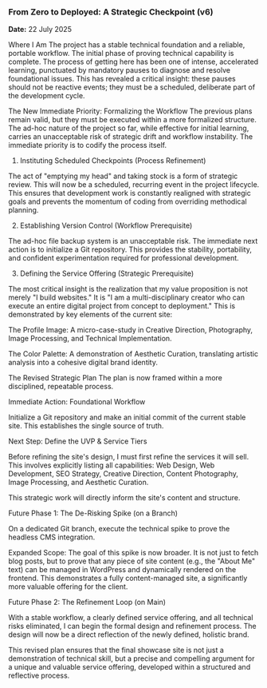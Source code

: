 ### From Zero to Deployed: A Strategic Checkpoint (v6)
**Date:** 22 July 2025

Where I Am
The project has a stable technical foundation and a reliable, portable workflow. The initial phase of proving technical capability is complete. The process of getting here has been one of intense, accelerated learning, punctuated by mandatory pauses to diagnose and resolve foundational issues. This has revealed a critical insight: these pauses should not be reactive events; they must be a scheduled, deliberate part of the development cycle.

The New Immediate Priority: Formalizing the Workflow
The previous plans remain valid, but they must be executed within a more formalized structure. The ad-hoc nature of the project so far, while effective for initial learning, carries an unacceptable risk of strategic drift and workflow instability. The immediate priority is to codify the process itself.

1. Instituting Scheduled Checkpoints (Process Refinement)

The act of "emptying my head" and taking stock is a form of strategic review. This will now be a scheduled, recurring event in the project lifecycle. This ensures that development work is constantly realigned with strategic goals and prevents the momentum of coding from overriding methodical planning.

2. Establishing Version Control (Workflow Prerequisite)

The ad-hoc file backup system is an unacceptable risk. The immediate next action is to initialize a Git repository. This provides the stability, portability, and confident experimentation required for professional development.

3. Defining the Service Offering (Strategic Prerequisite)

The most critical insight is the realization that my value proposition is not merely "I build websites." It is "I am a multi-disciplinary creator who can execute an entire digital project from concept to deployment." This is demonstrated by key elements of the current site:

The Profile Image: A micro-case-study in Creative Direction, Photography, Image Processing, and Technical Implementation.

The Color Palette: A demonstration of Aesthetic Curation, translating artistic analysis into a cohesive digital brand identity.

The Revised Strategic Plan
The plan is now framed within a more disciplined, repeatable process.

Immediate Action: Foundational Workflow

Initialize a Git repository and make an initial commit of the current stable site. This establishes the single source of truth.

Next Step: Define the UVP & Service Tiers

Before refining the site's design, I must first refine the services it will sell. This involves explicitly listing all capabilities: Web Design, Web Development, SEO Strategy, Creative Direction, Content Photography, Image Processing, and Aesthetic Curation.

This strategic work will directly inform the site's content and structure.

Future Phase 1: The De-Risking Spike (on a Branch)

On a dedicated Git branch, execute the technical spike to prove the headless CMS integration.

Expanded Scope: The goal of this spike is now broader. It is not just to fetch blog posts, but to prove that any piece of site content (e.g., the "About Me" text) can be managed in WordPress and dynamically rendered on the frontend. This demonstrates a fully content-managed site, a significantly more valuable offering for the client.

Future Phase 2: The Refinement Loop (on Main)

With a stable workflow, a clearly defined service offering, and all technical risks eliminated, I can begin the formal design and refinement process. The design will now be a direct reflection of the newly defined, holistic brand.

This revised plan ensures that the final showcase site is not just a demonstration of technical skill, but a precise and compelling argument for a unique and valuable service offering, developed within a structured and reflective process.